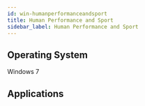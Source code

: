 ```yaml
---
id: win-humanperformanceandsport
title: Human Performance and Sport
sidebar_label: Human Performance and Sport
---
```


## Operating System
Windows 7

## Applications
